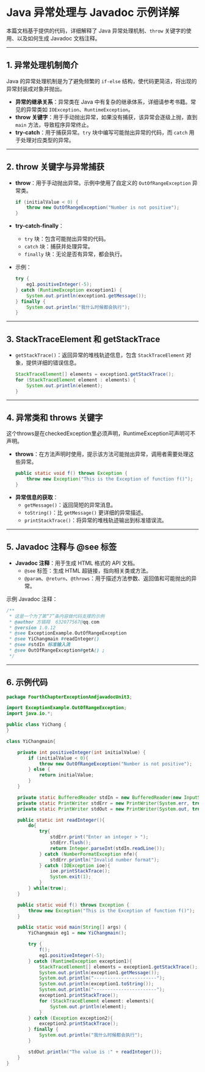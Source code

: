 
# Java 异常处理与 Javadoc 示例详解

本篇文档基于提供的代码，详细解释了 Java 异常处理机制、`throw` 关键字的使用、以及如何生成 Javadoc 文档注释。

---

## 1. 异常处理机制简介

Java 的异常处理机制是为了避免频繁的 `if-else` 结构，使代码更简洁，将出现的异常封装成对象并抛出。

- **异常的继承关系**：异常类在 Java 中有复杂的继承体系，详细请参考书籍。常见的异常类如 `IOException`、`RuntimeException`。
- **throw 关键字**：用于手动抛出异常，如果没有捕获，该异常会逐级上抛，直到 `main` 方法，导致程序异常终止。
- **try-catch**：用于捕获异常。`try` 块中编写可能抛出异常的代码，而 `catch` 用于处理对应类型的异常。

---

## 2. throw 关键字与异常捕获

- **throw**：用于手动抛出异常。示例中使用了自定义的 `OutOfRangeException` 异常类。
    ```java
    if (initialValue < 0) {
        throw new OutOfRangeException("Number is not positive");
    }
    ```
- **try-catch-finally**：
    - `try` 块：包含可能抛出异常的代码。
    - `catch` 块：捕获并处理异常。
    - `finally` 块：无论是否有异常，都会执行。

- 示例：
    ```java
    try {
        eg1.positiveInteger(-5);
    } catch (RuntimeException exception1) {
        System.out.println(exception1.getMessage());
    } finally {
        System.out.println("我什么时候都会执行");
    }
    ```

---

## 3. StackTraceElement 和 getStackTrace

- `getStackTrace()`：返回异常的堆栈轨迹信息，包含 `StackTraceElement` 对象，提供详细的错误信息。
    ```java
    StackTraceElement[] elements = exception1.getStackTrace();
    for (StackTraceElement element : elements) {
        System.out.println(element);
    }
    ```

---

## 4. 异常类和 throws 关键字
这个throws是在checkedException里必须声明，RuntimeException可声明可不声明。
- **throws**：在方法声明时使用，提示该方法可能抛出异常，调用者需要处理这些异常。
    ```java
    public static void f() throws Exception {
        throw new Exception("This is the Exception of function f()");
    }
    ```
- **异常信息的获取**：
    - `getMessage()`：返回简短的异常消息。
    - `toString()`：比 `getMessage()` 更详细的异常描述。
    - `printStackTrace()`：将异常的堆栈轨迹输出到标准错误流。

---

## 5. Javadoc 注释与 @see 标签

- **Javadoc 注释**：用于生成 HTML 格式的 API 文档。
    - `@see` 标签：生成 HTML 超链接，指向相关类或方法。
    - `@param`、`@return`、`@throws`：用于描述方法参数、返回值和可能抛出的异常。

示例 Javadoc 注释：
```java
/**
 * 这是一个为了第“7”条内容做代码支撑的示例
 * @author 方镐翔  632077567@qq.com
 * @version 1.0.12
 * @see ExceptionExample.OutOfRangeException
 * @see YiChangmain #readInteger()
 * @see #stdIn 标准输入流
 * @see OutOfRangeException#getA() ;
 */
```

---

## 6. 示例代码

```java
package FourthChapterExceptionAndjavadocUnit3;

import ExceptionExample.OutOfRangeException;
import java.io.*;

public class YiChang {
}

class YiChangmain{

    private int positiveInteger(int initialValue) {
        if (initialValue < 0){
            throw new OutOfRangeException("Number is not positive");
        } else {
            return initialValue;
        }
    }

    private static BufferedReader stdIn = new BufferedReader(new InputStreamReader(System.in));
    private static PrintWriter stdErr = new PrintWriter(System.err, true);
    private static PrintWriter stdOut = new PrintWriter(System.out, true);

    public static int readInteger(){
        do{
            try{
                stdErr.print("Enter an integer > ");
                stdErr.flush();
                return Integer.parseInt(stdIn.readLine());
            } catch (NumberFormatException nfe){
                stdErr.println("Invalid number format");
            } catch (IOException ioe){
                ioe.printStackTrace();
                System.exit(1);
            }
        } while(true);
    }

    public static void f() throws Exception {
        throw new Exception("This is the Exception of function f()");
    }

    public static void main(String[] args) {
        YiChangmain eg1 = new YiChangmain();

        try {
            f();
            eg1.positiveInteger(-5);
        } catch (RuntimeException exception1){
            StackTraceElement[] elements = exception1.getStackTrace();
            System.out.println(exception1.getMessage());
            System.out.println("-----------------------");
            System.out.println(exception1.toString());
            System.out.println("-----------------------");
            exception1.printStackTrace();
            for (StackTraceElement element: elements){
                System.out.println(element);
            }
        } catch (Exception exception2){
            exception2.printStackTrace();
        } finally {
            System.out.println("我什么时候都会执行");
        }

        stdOut.println("The value is :" + readInteger());
    }
}
```

